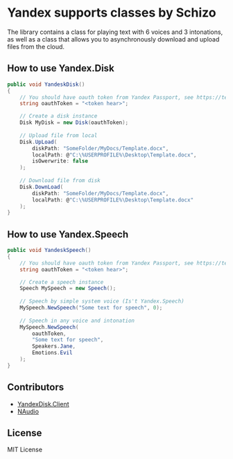 ﻿# Yandex supports classes by Schizo

The library contains a class for playing text with 6 voices and 3 intonations, as well as a class that allows you to asynchronously download and upload files from the cloud.

## How to use Yandex.Disk

```C#
public void YandeskDisk()
{
    // You should have oauth token from Yandex Passport, see https://tech.yandex.ru/oauth/
    string oauthToken = "<token hear>";

    // Create a disk instance
    Disk MyDisk = new Disk(oauthToken);
    
    // Upload file from local
    Disk.UpLoad(
        diskPath: "SomeFolder/MyDocs/Template.docx",
        localPath: @"C:\%USERPROFILE%\Desktop\Template.docx",
        isOwerwrite: false
    );
    
    // Download file from disk
    Disk.DownLoad(
        diskPath: "SomeFolder/MyDocs/Template.docx", 
        localPath: @"C:\%USERPROFILE%\Desktop\Template.docx"
    );
}
```

## How to use Yandex.Speech

```C#
public void YandeskSpeech()
{
    // You should have oauth token from Yandex Passport, see https://tech.yandex.ru/oauth/
    string oauthToken = "<token hear>";

    // Create a speech instance
    Speech MySpeech = new Speech();
    
    // Speech by simple system voice (Is't Yandex.Speech)
    MySpeech.NewSpeech("Some text for speech", 0);
    
    // Speech in any voice and intonation
    MySpeech.NewSpeech(
        oauthToken,
        "Some text for speech",
        Speakers.Jane,
        Emotions.Evil
    );
}
```

## Contributors
- [YandexDisk.Client](https://github.com/raidenyn/yandexdisk.client)
- [NAudio](https://github.com/naudio/NAudio)

## License
MIT License
